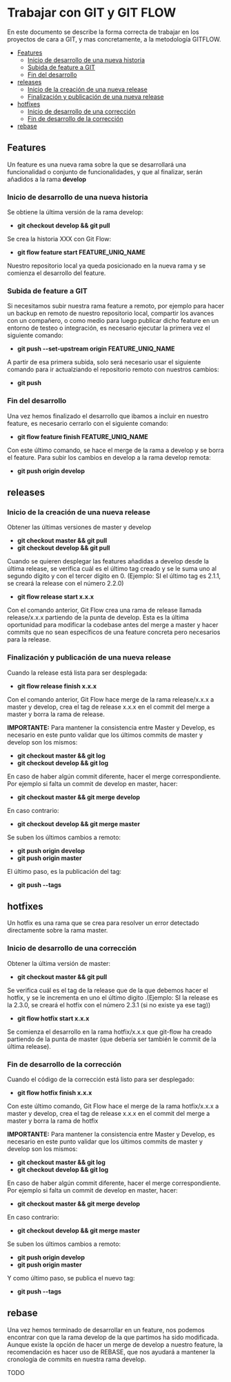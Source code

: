 # Trabajar con GIT y GIT FLOW

En este documento se describe la forma correcta de trabajar en los proyectos de cara a GIT, y mas concretamente, a la metodología GITFLOW.

  * [Features](#features)
    + [Inicio de desarrollo de una nueva historia](#inicio-de-desarrollo-de-una-nueva-historia)
    + [Subida de feature a GIT](#subida-de-feature-a-git)
    + [Fin del desarrollo](#fin-del-desarrollo)
  * [releases](#releases)
    + [Inicio de la creación de una nueva release](#inicio-de-la-creaci-n-de-una-nueva-release)
    + [Finalización y publicación de una nueva release](#finalizaci-n-y-publicaci-n-de-una-nueva-release)
  * [hotfixes](#hotfixes)
    + [Inicio de desarrollo de una corrección](#inicio-de-desarrollo-de-una-correcci-n)
    + [Fin de desarrollo de la corrección](#fin-de-desarrollo-de-la-correcci-n)
  * [rebase](#rebase)

## Features

Un feature es una nueva rama sobre la que se desarrollará una funcionalidad o conjunto de funcionalidades, y que al finalizar, serán añadidos a la rama **develop**

### Inicio de desarrollo de una nueva historia

Se obtiene la última versión de la rama develop:

- **git checkout develop && git pull**

Se crea la historia XXX con Git Flow:

- **git flow feature start FEATURE_UNIQ_NAME**

Nuestro repositorio local ya queda posicionado en la nueva rama y se comienza el desarrollo del feature.

### Subida de feature a GIT

Si necesitamos subir nuestra rama feature a remoto, por ejemplo para hacer un backup en remoto de nuestro repositorio local, compartir los avances con un compañero, o como medio para luego publicar dicho feature en un entorno de testeo o integración, es necesario ejecutar la primera vez el siguiente comando:

- **git push --set-upstream origin FEATURE_UNIQ_NAME**

A partir de esa primera subida, solo será necesario usar el siguiente comando para ir actualziando el repositorio remoto con nuestros cambios:

- **git push**

### Fin del desarrollo

Una vez hemos finalizado el desarrollo que ibamos a incluir en nuestro feature, es necesario cerrarlo con el siguiente comando:

- **git flow feature finish FEATURE_UNIQ_NAME**

Con este último comando, se hace el merge de la rama a develop y se borra el feature. Para subir los cambios en develop a la rama develop remota:

- **git push origin develop**

## releases

### Inicio de la creación de una nueva release

Obtener las últimas versiones de master y develop

- **git checkout master && git pull**
- **git checkout develop && git pull**

Cuando se quieren desplegar las features añadidas a develop desde la última release, se verifica cuál es el último tag creado y se le suma uno al segundo dígito y con el tercer dígito en 0.  (Ejemplo: SI el último tag es 2.1.1, se creará la release con el número 2.2.0)

- **git flow release start x.x.x**

Con el comando anterior, Git Flow crea una rama de release llamada release/x.x.x partiendo de la punta de develop. Esta es la última oportunidad para modificar la codebase antes del merge a master y hacer commits que no sean específicos de una feature concreta pero necesarios para la release.

### Finalización y publicación de una nueva release

Cuando la release está lista para ser desplegada:

- **git flow release finish x.x.x**

Con el comando anterior, Git Flow hace merge de la rama release/x.x.x a master y develop, crea el tag de release x.x.x en el commit del merge a master y borra la rama de release.

**IMPORTANTE:** Para mantener la consistencia entre Master y Develop, es necesario en este punto validar que los últimos commits de master y develop son los mismos:

- **git checkout master && git log**
- **git checkout develop && git log**

En caso de haber algún commit diferente, hacer el merge correspondiente. Por ejemplo si falta un commit de develop en master, hacer:

- **git checkout master && git merge develop**

En caso contrario:

- **git checkout develop && git merge master**

Se suben los últimos cambios a remoto:

- **git push origin develop**
- **git push origin master**

El último paso, es la publicación  del tag:

- **git push \--tags**

## hotfixes

Un hotfix es una rama que se crea para resolver un error detectado directamente sobre la rama master.

### Inicio de desarrollo de una corrección

Obtener la última versión de master:

- **git checkout master && git pull**

Se verifica cuál es el tag de la release que de la que debemos hacer el hotfix, y se le incrementa en uno el último digito .(Ejemplo: SI la release es la 2.3.0, se creará el hotfix con el número 2.3.1 (si no existe ya ese tag))

- **git flow hotfix start x.x.x**

Se comienza el desarrollo en la rama hotfix/x.x.x que git-flow ha creado partiendo de la punta de master (que debería ser también le commit de la última release).

### Fin de desarrollo de la corrección

Cuando el código de la corrección está listo para ser desplegado:

- **git flow hotfix finish x.x.x**

Con este último comando, Git Flow hace el merge de la rama hotfix/x.x.x a master y develop, crea el tag de release x.x.x en el commit del merge a master y borra la rama de hotfix

**IMPORTANTE:** Para mantener la consistencia entre Master y Develop, es necesario en este punto validar que los últimos commits de master y develop son los mismos:

- **git checkout master && git log**
- **git checkout develop && git log**

En caso de haber algún commit diferente, hacer el merge correspondiente. Por ejemplo si falta un commit de develop en master, hacer:

- **git checkout master && git merge develop**

En caso contrario:

- **git checkout develop && git merge master**

Se suben los últimos cambios a remoto:

- **git push origin develop**
- **git push origin master**

Y como último paso, se publica el nuevo tag:

- **git push --tags**

## rebase

Una vez hemos terminado de desarrollar en un feature, nos podemos encontrar con que la rama develop de la que partimos ha sido modificada. Aunque existe la opción de hacer un merge de develop a nuestro feature, la recomendación es hacer uso de REBASE, que nos ayudará a mantener la cronología de commits en nuestra rama develop.

TODO
